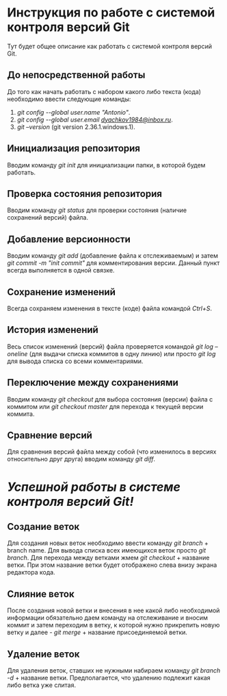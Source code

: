 # **Инструкция по работе с системой контроля версий Git**
Тут будет общее описание как работать с системой контроля версий Git.
## До непосредственной работы
До того как начать работать с набором какого либо текста (кода) необходимо ввести следующие команды:

1. *git config --global user.name "Antonio"*.
2. *git config --global user.email dyachkov1984@inbox.ru*.
3. *git –version* (git version 2.36.1.windows.1).
## Инициализация репозитория
Вводим команду *git init* для инициализации папки, в которой будем работать.
## Проверка состояния репозитория
Вводим команду *git status* для проверки состояния (наличие сохранений версий) файла. 
## Добавление версионности
Вводим команду *git add* (добавление файла к отслеживаемым) и затем
*git commit -m "init commit"* для комментирования версии. Данный пункт всегда выполняется в одной связке.
## Сохранение изменений
Всегда сохраняем изменения в тексте (коде) файла командой *Ctrl+S*.
## История изменений
Весь список изменений (версий) файла проверяется командой *git log –oneline* (для выдачи списка коммитов в одну линию) или просто *git log*  для вывода списка со всеми комментариями. 
## Переключение между сохранениями
Вводим команду *git checkout*  для выбора состояния (версии) файла с коммитом или *git checkout  master* для перехода к текущей версии коммита. 
## Сравнение версий
Для сравнения версий файла между собой (что изменилось в версиях относительно друг друга)  вводим команду *git diff*.

# *Успешной работы в системе контроля версий Git!*

## Создание веток 
Для создания новых веток необходимо ввести команду *git branch* + branch name. Для вывода списка всех имеющихся веток просто *git branch*. Для перехода между ветками жмем *git checkout* + название ветки. При этом название ветки будет отображено слева внизу экрана редактора кода. 
## Слияние веток
После создания новой ветки и внесения в нее какой либо необходимой информации обязательно даем команду на отслеживание и вносим коммит и затем переходим в ветку, к которой нужно прикрепить новую ветку и далее - *git merge* + название присоединяемой ветки.
## Удаление веток
Для удаления веток, ставших не нужными набираем команду *git branch -d* + название ветки. Предполагается, что удалению подлежит какая либо ветка уже слитая. 